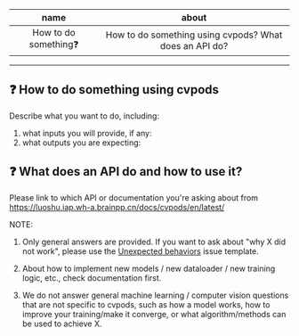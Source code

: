 |name|about|
|:-:|:-:|
|How to do something❓|How to do something using cvpods? What does an API do?|

---

## ❓ How to do something using cvpods

Describe what you want to do, including:
1. what inputs you will provide, if any:
2. what outputs you are expecting:

## ❓ What does an API do and how to use it?
Please link to which API or documentation you're asking about from
https://luoshu.iap.wh-a.brainpp.cn/docs/cvpods/en/latest/


NOTE:

1. Only general answers are provided.
   If you want to ask about "why X did not work", please use the
   [Unexpected behaviors](https://git-core.megvii-inc.com/zhubenjin/cvpods/issues/new) issue template.

2. About how to implement new models / new dataloader / new training logic, etc., check documentation first.

3. We do not answer general machine learning / computer vision questions that are not specific to cvpods, such as how a model works, how to improve your training/make it converge, or what algorithm/methods can be used to achieve X.
